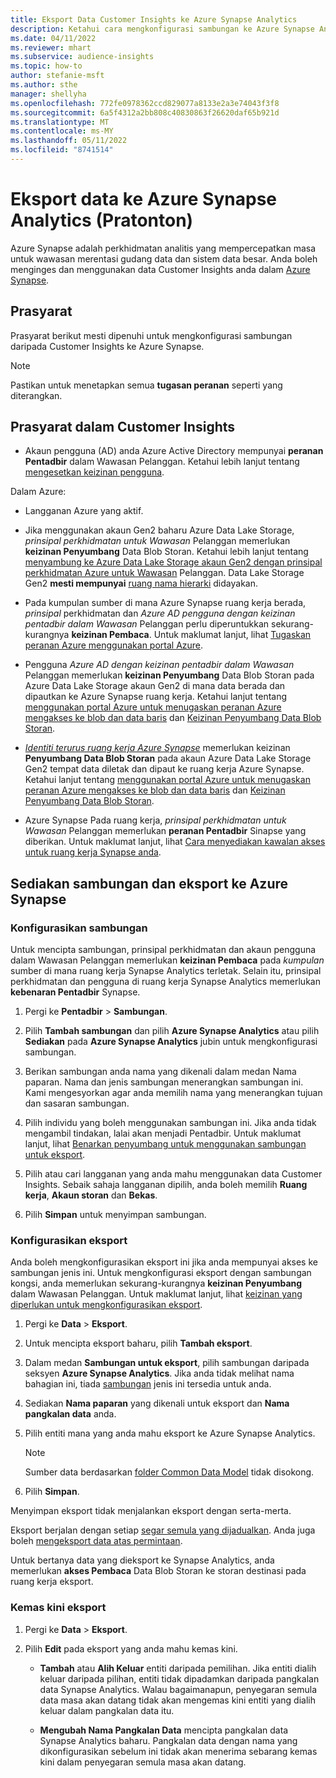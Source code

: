 ```yaml
---
title: Eksport Data Customer Insights ke Azure Synapse Analytics
description: Ketahui cara mengkonfigurasi sambungan ke Azure Synapse Analytics.
ms.date: 04/11/2022
ms.reviewer: mhart
ms.subservice: audience-insights
ms.topic: how-to
author: stefanie-msft
ms.author: sthe
manager: shellyha
ms.openlocfilehash: 772fe0978362ccd829077a8133e2a3e74043f3f8
ms.sourcegitcommit: 6a5f4312a2bb808c40830863f26620daf65b921d
ms.translationtype: MT
ms.contentlocale: ms-MY
ms.lasthandoff: 05/11/2022
ms.locfileid: "8741514"
---
```

# <a name="export-data-to-azure-synapse-analytics-preview"></a>Eksport data ke Azure Synapse Analytics (Pratonton)

Azure Synapse adalah perkhidmatan analitis yang mempercepatkan masa untuk wawasan merentasi gudang data dan sistem data besar. Anda boleh menginges dan menggunakan data Customer Insights anda dalam [Azure Synapse](/azure/synapse-analytics/overview-what-is).

## <a name="prerequisites"></a>Prasyarat

Prasyarat berikut mesti dipenuhi untuk mengkonfigurasi sambungan daripada Customer Insights ke Azure Synapse.

> [!NOTE]
> Pastikan untuk menetapkan semua **tugasan peranan** seperti yang diterangkan.  

## <a name="prerequisites-in-customer-insights"></a>Prasyarat dalam Customer Insights

* Akaun pengguna (AD) anda Azure Active Directory mempunyai **peranan Pentadbir** dalam Wawasan Pelanggan. Ketahui lebih lanjut tentang [mengesetkan keizinan pengguna](permissions.md#assign-roles-and-permissions).

Dalam Azure: 

- Langganan Azure yang aktif.

- Jika menggunakan akaun Gen2 baharu Azure Data Lake Storage, *prinsipal perkhidmatan untuk Wawasan* Pelanggan memerlukan **keizinan Penyumbang** Data Blob Storan. Ketahui lebih lanjut tentang [menyambung ke Azure Data Lake Storage akaun Gen2 dengan prinsipal perkhidmatan Azure untuk Wawasan](connect-service-principal.md) Pelanggan. Data Lake Storage Gen2 **mesti mempunyai** [ruang nama hierarki](/azure/storage/blobs/data-lake-storage-namespace) didayakan.

- Pada kumpulan sumber di mana Azure Synapse ruang kerja berada, *prinsipal* perkhidmatan dan *Azure AD pengguna dengan keizinan pentadbir dalam Wawasan* Pelanggan perlu diperuntukkan sekurang-kurangnya **keizinan Pembaca**. Untuk maklumat lanjut, lihat [Tugaskan peranan Azure menggunakan portal Azure](/azure/role-based-access-control/role-assignments-portal).

- Pengguna *Azure AD dengan keizinan pentadbir dalam Wawasan* Pelanggan memerlukan **keizinan Penyumbang** Data Blob Storan pada Azure Data Lake Storage akaun Gen2 di mana data berada dan dipautkan ke Azure Synapse ruang kerja. Ketahui lanjut tentang [menggunakan portal Azure untuk menugaskan peranan Azure mengakses ke blob dan data baris](/azure/storage/common/storage-auth-aad-rbac-portal) dan [Keizinan Penyumbang Data Blob Storan](/azure/role-based-access-control/built-in-roles#storage-blob-data-contributor).

- *[Identiti terurus ruang kerja Azure Synapse](/azure/synapse-analytics/security/synapse-workspace-managed-identity)* memerlukan keizinan **Penyumbang Data Blob Storan** pada akaun Azure Data Lake Storage Gen2 tempat data diletak dan dipaut ke ruang kerja Azure Synapse. Ketahui lanjut tentang [menggunakan portal Azure untuk menugaskan peranan Azure mengakses ke blob dan data baris](/azure/storage/common/storage-auth-aad-rbac-portal) dan [Keizinan Penyumbang Data Blob Storan](/azure/role-based-access-control/built-in-roles#storage-blob-data-contributor).

- Azure Synapse Pada ruang kerja, *prinsipal perkhidmatan untuk Wawasan* Pelanggan memerlukan **peranan Pentadbir** Sinapse yang diberikan. Untuk maklumat lanjut, lihat [Cara menyediakan kawalan akses untuk ruang kerja Synapse anda](/azure/synapse-analytics/security/how-to-set-up-access-control).

## <a name="set-up-the-connection-and-export-to-azure-synapse"></a>Sediakan sambungan dan eksport ke Azure Synapse

### <a name="configure-a-connection"></a>Konfigurasikan sambungan

Untuk mencipta sambungan, prinsipal perkhidmatan dan akaun pengguna dalam Wawasan Pelanggan memerlukan **keizinan Pembaca** pada *kumpulan* sumber di mana ruang kerja Synapse Analytics terletak. Selain itu, prinsipal perkhidmatan dan pengguna di ruang kerja Synapse Analytics memerlukan **kebenaran Pentadbir** Synapse. 

1. Pergi ke **Pentadbir** > **Sambungan**.

1. Pilih **Tambah sambungan** dan pilih **Azure Synapse Analytics** atau pilih **Sediakan** pada **Azure Synapse Analytics** jubin untuk mengkonfigurasi sambungan.

1. Berikan sambungan anda nama yang dikenali dalam medan Nama paparan. Nama dan jenis sambungan menerangkan sambungan ini. Kami mengesyorkan agar anda memilih nama yang menerangkan tujuan dan sasaran sambungan.

1. Pilih individu yang boleh menggunakan sambungan ini. Jika anda tidak mengambil tindakan, lalai akan menjadi Pentadbir. Untuk maklumat lanjut, lihat [Benarkan penyumbang untuk menggunakan sambungan untuk eksport](connections.md#allow-contributors-to-use-a-connection-for-exports).

1. Pilih atau cari langganan yang anda mahu menggunakan data Customer Insights. Sebaik sahaja langganan dipilih, anda boleh memilih **Ruang kerja**, **Akaun storan** dan **Bekas**.

1. Pilih **Simpan** untuk menyimpan sambungan.

### <a name="configure-an-export"></a>Konfigurasikan eksport

Anda boleh mengkonfigurasikan eksport ini jika anda mempunyai akses ke sambungan jenis ini. Untuk mengkonfigurasi eksport dengan sambungan kongsi, anda memerlukan sekurang-kurangnya **keizinan Penyumbang** dalam Wawasan Pelanggan. Untuk maklumat lanjut, lihat [keizinan yang diperlukan untuk mengkonfigurasikan eksport](export-destinations.md#set-up-a-new-export).

1. Pergi ke **Data** > **Eksport**.

1. Untuk mencipta eksport baharu, pilih **Tambah eksport**.

1. Dalam medan **Sambungan untuk eksport**, pilih sambungan daripada seksyen **Azure Synapse Analytics**. Jika anda tidak melihat nama bahagian ini, tiada [sambungan](connections.md) jenis ini tersedia untuk anda.

1. Sediakan **Nama paparan** yang dikenali untuk eksport dan **Nama pangkalan data** anda.

1. Pilih entiti mana yang anda mahu eksport ke Azure Synapse Analytics.
   > [!NOTE]
   > Sumber data berdasarkan [folder Common Data Model](connect-common-data-model.md) tidak disokong.

2. Pilih **Simpan**.

Menyimpan eksport tidak menjalankan eksport dengan serta-merta.

Eksport berjalan dengan setiap [segar semula yang dijadualkan](system.md#schedule-tab). Anda juga boleh [mengeksport data atas permintaan](export-destinations.md#run-exports-on-demand).

Untuk bertanya data yang dieksport ke Synapse Analytics, anda memerlukan **akses Pembaca** Data Blob Storan ke storan destinasi pada ruang kerja eksport. 

### <a name="update-an-export"></a>Kemas kini eksport

1. Pergi ke **Data** > **Eksport**.

1. Pilih **Edit** pada eksport yang anda mahu kemas kini.

   - **Tambah** atau **Alih Keluar** entiti daripada pemilihan. Jika entiti dialih keluar daripada pilihan, entiti tidak dipadamkan daripada pangkalan data Synapse Analytics. Walau bagaimanapun, penyegaran semula data masa akan datang tidak akan mengemas kini entiti yang dialih keluar dalam pangkalan data itu.

   - **Mengubah Nama Pangkalan Data** mencipta pangkalan data Synapse Analytics baharu. Pangkalan data dengan nama yang dikonfigurasikan sebelum ini tidak akan menerima sebarang kemas kini dalam penyegaran semula masa akan datang.
